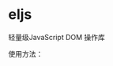 # eljs
轻量级JavaScript DOM 操作库

<pre>
使用方法：
<!--
<script src="xxxx/el.js"></script>
<script>
  $('ul');
  $('#ul');
  $('#ul li');
  $.template(text, data);
  $.ajax(url, 'POST', data, success, error);
  $id.on(eventType,handle,capture);
  $id.on(eventType,childSelector,handle,capture);
  $id.off(eventType,handle);
  $id.trigger(eventType);
</script>
-->
</pre>
